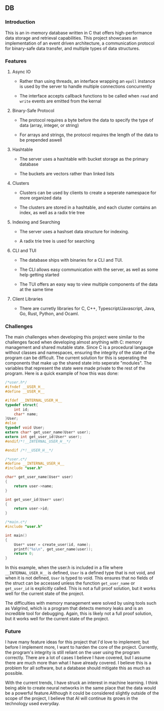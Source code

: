 
## DB

### Introduction

This is an in-memory database written in C that offers high-performance data storage
and retrieval capabilities. This project showcases an implementation of an event driven
architecture, a communication protocol for binary-safe data transfer, and multiple types of
data structures.

### Features

1. Async IO

    - Rather than using threads, an interface wrapping an `epoll` instance is used by the server to handle
    multiple connections concurrently

    - The interface accepts callback functions to be called when `read` and
    `write` events are emitted from the kernal

2. Binary-Safe Protocol

    - The protocol requires a byte before the data to specify the type of data (array, integer, or string)

    - For arrays and strings, the protocol requires the length of the data to be prepended aswell

3. Hashtable

    - The server uses a hashtable with bucket storage as the primary database

    - The buckets are vectors rather than linked lists

5. Clusters

    - Clusters can be used by clients to create a seperate namespace for more organized data

    - The clusters are stored in a hashtable, and each cluster contains an index, as well as a
    radix trie tree

5. Indexing and Searching

    - The server uses a hashset data structure for indexing.

    - A radix trie tree is used for searching

6. CLI and TUI

    - The database ships with binaries for a CLI and TUI.

    - The CLI allows easy communication with the server, as well as some help getting started

    - The TUI offers an easy way to view multiple components of the data at the same time

7. Client Libraries

    - There are curretly libraries for C, C++, Typescript/Javascript, Java, Go, Rust, Python, and Ocaml.


### Challenges

The main challenges when developing this project were similar to the challenges faced when developing almost anything
with C: memory management and shared mutable state. Since C is a procedural langauge without classes and
namespaces, ensuring the integrity of the state of the program can be difficult. The current solution for
this is seperating the components that make up the shared state into seperate "modules". The variables
that represent the state were made private to the rest of the program. Here is a quick example of how this was
done:

```c
/*user.h*/
#ifndef __USER_H__
#define __USER_H__

#ifdef __INTERNAL_USER_H__
typedef struct{
    int id;
    char* name;
}User;
#else
typedef void User;
extern char* get_user_name(User* user);
extern int get_user_id(User* user);
#endif/*!__INTERNAL_USER_H__*/

#endif /*!__USER_H__*/
```

```c
/*user.c*/
#define __INTERNAL_USER_H__
#include "user.h"

char* get_user_name(User* user)
{
    return user->name;
}

int get_user_id(User* user)
{
    return user->id;
}
```

```c
/*main.c*/
#include "user.h"

int main()
{
    User* user = create_user(id, name);
    printf("%s\n", get_user_name(user));
    return 0;
}
```

In this example, when the user.h is included in a file where `__INTERNAL_USER_H__`
is defined, `User` is a defined type that is not void, and when it is not defined,
`User` is typed to void. This ensures that no fields of the struct can be accessed
unless the function `get_user_name` or `get_user_id` is explicitly called. This
is not a full proof solution, but it works well for the current state of the project.

The difficulties with memory management were solved by using tools such as Valgrind,
which is a program that detects memory leaks and is an incredible tool for debugging.
Again, this is likely not a full proof solution, but it works well for the current
state of the project.

### Future

I have many feature ideas for this project that I'd love to implement; but before I implement
more, I want to harden the core of the project. Currently, the program's integrity is still
reliant on the user using the program correctly. There are a lot of cases I believe I have covered,
but I assume there are much more than what I have already covered. I believe this
is a problem for all software, but a database should mitigate this as much as possible.

With the current trends, I have struck an interest in machine learning.
I think being able to create neural networks in the same place that the data would be a
powerful feature.Although it could be considered slightly outside of the scope of the project,
I believe that AI will continue its grows in the technology used everyday.


